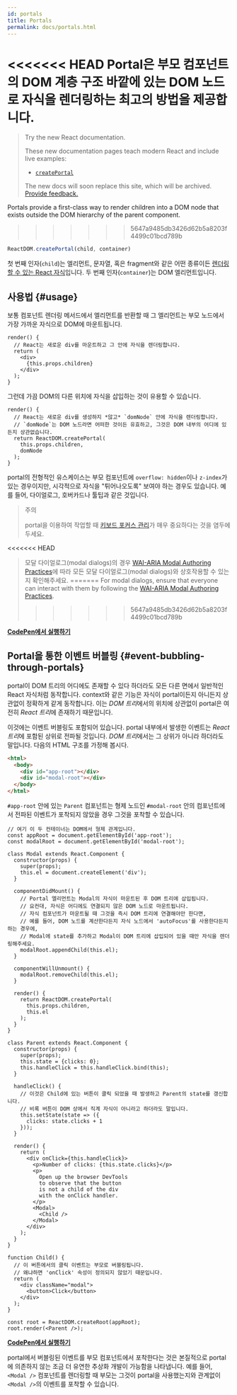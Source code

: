 ```yaml
---
id: portals
title: Portals
permalink: docs/portals.html
---
```


<<<<<<< HEAD
Portal은 부모 컴포넌트의 DOM 계층 구조 바깥에 있는 DOM 노드로 자식을 렌더링하는 최고의 방법을 제공합니다.
=======
> Try the new React documentation.
> 
> These new documentation pages teach modern React and include live examples:
>
> - [`createPortal`](https://beta.reactjs.org/reference/react-dom/createPortal)
>
> The new docs will soon replace this site, which will be archived. [Provide feedback.](https://github.com/reactjs/reactjs.org/issues/3308)

Portals provide a first-class way to render children into a DOM node that exists outside the DOM hierarchy of the parent component.
>>>>>>> 5647a9485db3426d62b5a8203f4499c01bcd789b

```js
ReactDOM.createPortal(child, container)
```

첫 번째 인자(`child`)는 엘리먼트, 문자열, 혹은 fragment와 같은 어떤 종류이든 [렌더링할 수 있는 React 자식](/docs/react-component.html#render)입니다. 두 번째 인자(`container`)는 DOM 엘리먼트입니다.

## 사용법 {#usage}

보통 컴포넌트 렌더링 메서드에서 엘리먼트를 반환할 때 그 엘리먼트는 부모 노드에서 가장 가까운 자식으로 DOM에 마운트됩니다.

```js{4,6}
render() {
  // React는 새로운 div를 마운트하고 그 안에 자식을 렌더링합니다.
  return (
    <div>
      {this.props.children}
    </div>
  );
}
```

그런데 가끔 DOM의 다른 위치에 자식을 삽입하는 것이 유용할 수 있습니다.

```js{6}
render() {
  // React는 새로운 div를 생성하지 *않고* `domNode` 안에 자식을 렌더링합니다.
  // `domNode`는 DOM 노드라면 어떠한 것이든 유효하고, 그것은 DOM 내부의 어디에 있든지 상관없습니다.
  return ReactDOM.createPortal(
    this.props.children,
    domNode
  );
}
```

portal의 전형적인 유스케이스는 부모 컴포넌트에 `overflow: hidden`이나 `z-index`가 있는 경우이지만, 시각적으로 자식을 "튀어나오도록" 보여야 하는 경우도 있습니다. 예를 들어, 다이얼로그, 호버카드나 툴팁과 같은 것입니다.

>주의
>
> portal을 이용하여 작업할 때 [키보드 포커스 관리](/docs/accessibility.html#programmatically-managing-focus)가 매우 중요하다는 것을 염두에 두세요.
>
<<<<<<< HEAD
> 모달 다이얼로그(modal dialogs)의 경우 [WAI-ARIA Modal Authoring Practices](https://www.w3.org/TR/wai-aria-practices-1.1/#dialog_modal)에 따라 모든 모달 다이얼로그(modal dialogs)와 상호작용할 수 있는지 확인해주세요.
=======
> For modal dialogs, ensure that everyone can interact with them by following the [WAI-ARIA Modal Authoring Practices](https://www.w3.org/WAI/ARIA/apg/patterns/dialogmodal/).
>>>>>>> 5647a9485db3426d62b5a8203f4499c01bcd789b

[**CodePen에서 실행하기**](https://codepen.io/gaearon/pen/yzMaBd)

## Portal을 통한 이벤트 버블링 {#event-bubbling-through-portals}

portal이 DOM 트리의 어디에도 존재할 수 있다 하더라도 모든 다른 면에서 일반적인 React 자식처럼 동작합니다. context와 같은 기능은 자식이 portal이든지 아니든지 상관없이 정확하게 같게 동작합니다. 이는 *DOM 트리*에서의 위치에 상관없이 portal은 여전히 *React 트리*에 존재하기 때문입니다.

이것에는 이벤트 버블링도 포함되어 있습니다. portal 내부에서 발생한 이벤트는 *React 트리*에 포함된 상위로 전파될 것입니다. *DOM 트리*에서는 그 상위가 아니라 하더라도 말입니다. 다음의 HTML 구조를 가정해 봅시다.

```html
<html>
  <body>
    <div id="app-root"></div>
    <div id="modal-root"></div>
  </body>
</html>
```

`#app-root` 안에 있는 `Parent` 컴포넌트는 형제 노드인 `#modal-root` 안의 컴포넌트에서 전파된 이벤트가 포착되지 않았을 경우 그것을 포착할 수 있습니다.

```js{28-31,42-49,53,61-63,70-71,74}
// 여기 이 두 컨테이너는 DOM에서 형제 관계입니다.
const appRoot = document.getElementById('app-root');
const modalRoot = document.getElementById('modal-root');

class Modal extends React.Component {
  constructor(props) {
    super(props);
    this.el = document.createElement('div');
  }

  componentDidMount() {
    // Portal 엘리먼트는 Modal의 자식이 마운트된 후 DOM 트리에 삽입됩니다.
    // 요컨대, 자식은 어디에도 연결되지 않은 DOM 노드로 마운트됩니다.
    // 자식 컴포넌트가 마운트될 때 그것을 즉시 DOM 트리에 연결해야만 한다면,
    // 예를 들어, DOM 노드를 계산한다든지 자식 노드에서 'autoFocus'를 사용한다든지 하는 경우에,
    // Modal에 state를 추가하고 Modal이 DOM 트리에 삽입되어 있을 때만 자식을 렌더링해주세요.
    modalRoot.appendChild(this.el);
  }

  componentWillUnmount() {
    modalRoot.removeChild(this.el);
  }

  render() {
    return ReactDOM.createPortal(
      this.props.children,
      this.el
    );
  }
}

class Parent extends React.Component {
  constructor(props) {
    super(props);
    this.state = {clicks: 0};
    this.handleClick = this.handleClick.bind(this);
  }

  handleClick() {
    // 이것은 Child에 있는 버튼이 클릭 되었을 때 발생하고 Parent의 state를 갱신합니다.
    // 비록 버튼이 DOM 상에서 직계 자식이 아니라고 하더라도 말입니다.
    this.setState(state => ({
      clicks: state.clicks + 1
    }));
  }

  render() {
    return (
      <div onClick={this.handleClick}>
        <p>Number of clicks: {this.state.clicks}</p>
        <p>
          Open up the browser DevTools
          to observe that the button
          is not a child of the div
          with the onClick handler.
        </p>
        <Modal>
          <Child />
        </Modal>
      </div>
    );
  }
}

function Child() {
  // 이 버튼에서의 클릭 이벤트는 부모로 버블링됩니다.
  // 왜냐하면 'onClick' 속성이 정의되지 않았기 때문입니다.
  return (
    <div className="modal">
      <button>Click</button>
    </div>
  );
}

const root = ReactDOM.createRoot(appRoot);
root.render(<Parent />);
```

[**CodePen에서 실행하기**](https://codepen.io/gaearon/pen/jGBWpE)

portal에서 버블링된 이벤트를 부모 컴포넌트에서 포착한다는 것은 본질적으로 portal에 의존하지 않는 조금 더 유연한 추상화 개발이 가능함을 나타냅니다.
예를 들어, `<Modal />` 컴포넌트를 렌더링할 때 부모는 그것이 portal을 사용했는지와 관계없이 `<Modal />`의 이벤트를 포착할 수 있습니다.

